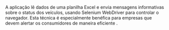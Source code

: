 A aplicação lê dados de uma planilha Excel e envia mensagens informativas sobre o status dos veículos, usando Selenium WebDriver para controlar o navegador. Esta técnica é especialmente benéfica para empresas que devem alertar os consumidores de maneira eficiente .
